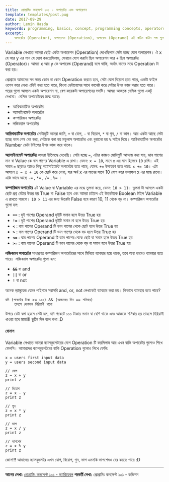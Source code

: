 ```yaml
---
title: প্রোগ্রামিং কনসেপ্ট ১০১ - অপারেটর এবং অপারেশন
template: templates/post.pug
date: 2017-09-29
author: Lenin Hasda
keywords: programming, basics, concept, programming concepts, operators, operations, operand, প্রোগ্রামিং, প্রোগ্রামিং বেসিক, প্রোগ্রামিং কনসেপ্ট, প্রোগ্রামিং ধারনা, অপারেটর, অপারেশন, অপারেন্ড
excerpt:
    অপারেটর (Operator), অপারেশন (Operation), অপারেন্ড (Operand) এই কঠিন কঠিন শব্দ গুলো প্রোগ্রামিং এ কিভাবে যায় সেটাই সহজ করে তুলে ধরার চেষ্টা করেছি এই পোস্টে
---
```


Variable লেখাতে আমরা ছোট্ট একটা অপারেশন (Operation) দেখেছিলাম সেটা হচ্ছে যোগ অপারেশন। ঐ x যে আর y এর মান যে যোগ করতেসিলাম, সেখানে যোগ করাটা ছিল অপারেশন আর `+` ছিল অপারেটর (Operator)। আমরা x আর y কে অপারেন্ড (Operand) বলে থাকি, অর্থাৎ যাদের মদ্ধে Operation টা করা হয়।

প্রোগ্রামে আমাদের সব সময় কোন না কোন Operation করতে হবে, সেটা যোগ বিয়োগ হতে পারে, একটা ফাইল ওপেন করে লেখা এডিট করা হতে পারে, কিংবা ডেটাবেসের সাথে কানেক্ট করে সেটার উপর কাজ করার হতে পারে। পরের গুলো আসলে একটা অপারেশন না, বেশ কয়েকটা অপারেশনের সমষ্টি। আমরা আজকে বেসিক গুলো একটু দেখবো। বেসিক অপারেটরের মদ্ধে আছে:

- আরিথম্যাটিক অপারেটর
- অ্যাসাইনমেন্ট অপারেটর
- কম্পারিজন অপারেটর
- লজিক্যাল  অপারেটর

**আরিথম্যাটিক অপারেটর** মোটামুটি আমরা জানি, `+` বা যোগ, `-` বা বিয়োগ, `*` বা গুন, `/` বা ভাগ। আর একটা আছে সেটা হচ্ছে ভাগ শেষ বের করা, সেটাকে বলা হয় মডুলাস অপারেটর এবং বুঝানো হয় `%` সাইন দিয়ে। আরিথম্যাটিক অপারেটর Number ডেটা টাইপের উপর কাজ করে থাকে।

**অ্যাসাইনমেন্ট অপারেটর** আমরা ইতিমদ্ধে দেখেছি। সেটা হচ্ছে `=`, এটার কাজও মোটামুটি আন্দাজ করা যায়, ডান পাশের মান বা Value কে বাম পাশের Variable এ রাখা। যেমন: `x = 10`, মানে `x` এর মান হিসেবে `10` রাখি। এই সমান `=` ছাড়াও আরও কিছু অ্যাাসাইমেন্ট অপারেটর হতে পারে, যেমন: `+=` উদাহরণ হতে পারে: `x += 10`। এটা আসলে `x = x + 10` কে ছোট করে লেখা, যার অর্থ x এর মানের সাথে 10 যোগ করে ফলাফল x এর মদ্ধে রাখো। একি ভাবে আছে `-=` , `*=` , `/=` , `%=` ।

**কম্পারিজন অপারেটর** ২ট Value বা Variable এর মদ্ধে তুলনা করে, যেমন: `10 > 11`। তুলনা টা আসলে একটা ছোট প্রশ্ন যেটার উত্তর হয় True বা False হবে এবং আমরা চাইলে এই উত্তরটাকে Boolean টাইপ Variable এ রাখতে পারবো। `10 > 11` এর জন্য উত্তরটা False হবে কারণ 10, 11 থেকে বড় না। কম্পারিজন অপারেটর গুলো হল:

- **`==`** :  দুই পাশের Operand দুইটি সমান হলে উত্তর True হয়
- **`!=`** : দুই পাশের Operand দুইটি সমান না হলে উত্তর True হয়
- **`<`** : বাম পাশের Operand টি ডান পাশের থেকে ছোট হলে উত্তর True হয়
- **`>`** : বাম পাশের Operand টি ডান পাশের থেকে বড় হলে উত্তর True হয়
- **`<=`** : বাম পাশের Operand টি ডান পাশের থেকে ছোট বা সমান হলে উত্তর True হয়
- **`>=`** : বাম পাশের Operand টি ডান পাশের থেকে বড় বা সমান হলে উত্তর True হয়

**লজিক্যাল অপারেটর** সাধারণত কম্পারিজন অপারেটরের সাথে মিলিয়ে ব্যাবহার হয়ে থাকে, তবে অন্য ভাবেও ব্যাবহার হতে পারে। লজিক্যাল অপারেটর গুলো হল:

- **`&&`** বা and
- **`||`** বা or
- **`!`** বা not

অনেক ল্যাঙ্গুয়েজ যেমন পাইথনে সরাসরি and, or, not লেখাকেই ব্যাবহার করা হয়। কিভাবে ব্যাবহার হতে পারে?

```
যদি (পকেটের টাকা >= ১০০) && (আজকের দিন == শনিবার)
    তাহলে দোকানে বিরিয়ানী খাবো
```
উপরে যেটা বলা হয়সে সেটা হল, যদি পকেটে ১০০ টাকার সমান বা বেশি থাকে এবং আজকে শনিবার হয় তাহলে বিরিয়ানী খাওয়া হবে মামা!!! ছুটির দিন বলে কথা :D

#### বোনাস

Variable লেখাতে আমরা ক্যালকুলেটরের যোগ Operation টি করসিলাম আর এখন বাকি অপারেটর গুলোও শিখে ফেলসি। আমারদের ক্যালকুলেটরের বাকি Operation গুলোও লিখে ফেলি:

```
x = users first input data
y = users second input data

// যোগ
z = x + y
print z

// বিয়োগ
z = x - y
print z

// গুন
z = x * y
print z

// ভাগ
z = x / y
print z

// ভাগশেষ
z = x % y
print z
```
জোস!!! আমাদের ক্যালকুলেটর এখন যোগ, বিয়োগ, গুন, ভাগ এমনকি ভাগশেষও বের করতে পারে :D

------

**আগের লেখা:** [প্রোগ্রামিং কনসেপ্ট ১০১ - ভ্যারিয়েবল](/post/programming-concepts-101-variable-bn)
**পরবর্তী লেখা:** প্রোগ্রামিং কনসেপ্ট ১০১ - কন্ডিশন


